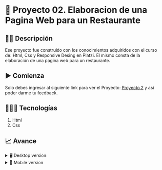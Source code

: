 # 📝 Proyecto 02. Elaboracion de una Pagina Web para un Restaurante


## ✍🏻 Descripción 
Ese proyecto fue construido con los conocimientos adquiridos con el curso de: Html, Css y Responsive Desing en Platzi.  El mismo consta de la elaboración de una pagina web para un restaurante.

## ▶️ Comienza
Solo debes ingresar al siguiente link para ver el Proyecto: [Proyecto 2](https://diegudeveloper.github.io/Proyecto2_WebRestaurant/) y asi poder darme tu feedback.

## 👨🏻‍💻 Tecnologías
1. Html
2. Css

## 📈 Avance
<details>
    <summary>🖥 Desktop version</summary>

![](src/img/Dessktop2.png)
![](https://github.com/diegudeveloper/Proyecto1_WebCurso/blob/gh-pages/Img/desktop.png)

</details>

<details>
    <summary>📱 Mobile version</summary>

![](src/img/movil2.png.png)    
![](https://github.com/diegudeveloper/Proyecto1_WebCurso/blob/gh-pages/Img/movil.jpg)

</details>